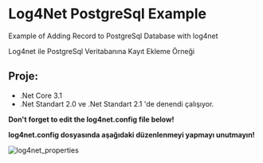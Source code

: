 # Log4Net PostgreSql Example
Example of Adding Record to PostgreSql Database with log4net

Log4net ile PostgreSql Veritabanına Kayıt Ekleme Örneği
## Proje: 
- .Net Core 3.1
- .Net Standart 2.0 ve .Net Standart 2.1 'de denendi çalışıyor.

**Don't forget to edit the log4net.config file below!**

**log4net.config dosyasında aşağıdaki düzenlenmeyi yapmayı unutmayın!**

![log4net_properties](https://user-images.githubusercontent.com/27247270/103148516-90bb4280-4771-11eb-9c38-0023da272cc3.PNG)

